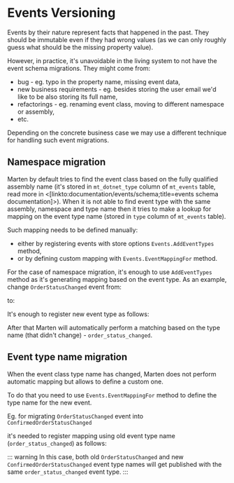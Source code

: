 # Events Versioning

Events by their nature represent facts that happened in the past. They should be immutable even if they had wrong values (as we can only roughly guess what should be the missing property value).

However, in practice, it's unavoidable in the living system to not have the event schema migrations. They might come from:

- bug - eg. typo in the property name, missing event data,
- new business requirements - eg. besides storing the user email we'd like to be also storing its full name,
- refactorings - eg. renaming event class, moving to different namespace or assembly,
- etc.

Depending on the concrete business case we may use a different technique for handling such event migrations.

## Namespace migration

Marten by default tries to find the event class based on the fully qualified assembly name (it's stored in `mt_dotnet_type` column of `mt_events` table, read more in <[linkto:documentation/events/schema;title=events schema documentation]>).
When it is not able to find event type with the same assembly, namespace and type name then it tries to make a lookup for mapping on the event type name (stored in `type` column of `mt_events` table).

Such mapping needs to be defined manually:

- either by registering events with store options `Events.AddEventTypes` method,
- or by defining custom mapping with `Events.EventMappingFor` method.

For the case of namespace migration, it's enough to use `AddEventTypes` method as it's generating mapping based on the event type. As an example, change `OrderStatusChanged` event from:

<!-- snippet: sample_old_event_namespace -->
<!-- endSnippet -->

to:

<!-- snippet: sample_new_event_namespace -->
<!-- endSnippet -->

It's enough to register new event type as follows:

<!-- snippet: sample_event_namespace_migration_options -->
<!-- endSnippet -->

After that Marten will automatically perform a matching based on the type name (that didn't change) - `order_status_changed`.

## Event type name migration

When the event class type name has changed, Marten does not perform automatic mapping but allows to define a custom one.

To do that you need to use `Events.EventMappingFor` method to define the type name for the new event.

Eg. for migrating `OrderStatusChanged` event into `ConfirmedOrderStatusChanged`

<!-- snippet: sample_new_event_type_name -->
<!-- endSnippet -->

it's needed to register mapping using old event type name (`order_status_changed`) as follows:

<!-- snippet: sample_event_type_name_migration_options -->
<!-- endSnippet -->

::: warning
In this case, both old `OrderStatusChanged` and new `ConfirmedOrderStatusChanged` event type names will get published with the same `order_status_changed` event type.
:::
